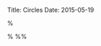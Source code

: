Title: Circles
Date: 2015-05-19


%<div id="cljs-art-circles"></div>%
%<script>cljs_art.core.run_sketch("cljs-art-circles")</script>%
